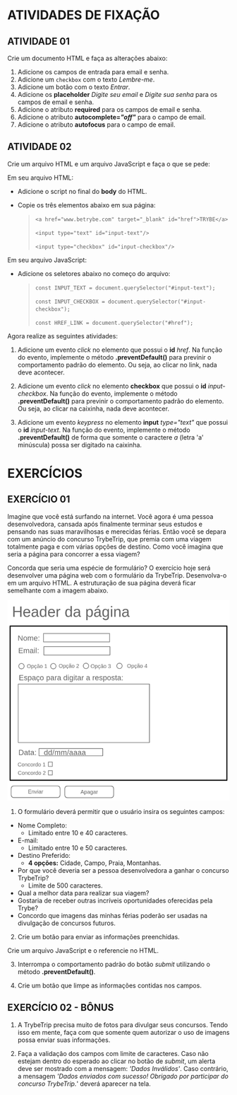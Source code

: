 # ATIVIDADES DE FIXAÇÃO

## ATIVIDADE 01

Crie um documento HTML e faça as alterações abaixo:

1. Adicione os campos de entrada para email e senha.
2. Adicione um `checkbox` com o texto *Lembre-me*.
3. Adicione um botão com o texto *Entrar*.
4. Adicione os **placeholder** *Digite seu email* e *Digite sua senha* para os campos de email e senha.
5. Adicione o atributo **required** para os campos de email e senha.
6. Adicione o atributo **autocomplete=*"off"*** para o campo de email.
7. Adicione o atributo **autofocus** para o campo de email.

## ATIVIDADE 02

Crie um arquivo HTML e um arquivo JavaScript e faça o que se pede:

Em seu arquivo HTML:

- Adicione o script no final do **body** do HTML.
- Copie os três elementos abaixo em sua página:

  > `<a href="www.betrybe.com" target="_blank" id="href">TRYBE</a>`
  >
  > `<input type="text" id="input-text"/>`
  >
  > `<input type="checkbox" id="input-checkbox"/>`

Em seu arquivo JavaScript:

- Adicione os seletores abaixo no começo do arquivo:

  > `const INPUT_TEXT = document.querySelector("#input-text");`
  >
  > `const INPUT_CHECKBOX = document.querySelector("#input-checkbox");`
  >
  > `const HREF_LINK = document.querySelector("#href");`

Agora realize as seguintes atividades:

1. Adicione um evento *click* no elemento que possui o **id** *href*. Na função do evento, implemente o método **.preventDefault()** para previnir o comportamento padrão do elemento. Ou seja, ao clicar no link, nada deve acontecer.

2. Adicione um evento *click* no elemento **checkbox** que possui o **id** *input-checkbox*. Na função do evento, implemente o método **.preventDefault()** para previnir o comportamento padrão do elemento. Ou seja, ao clicar na caixinha, nada deve acontecer.

3. Adicione um evento *keypress* no elemento **input** *type="text"* que possui o **id** *input-text*. Na função do evento, implemente o método **.preventDefault()** de forma que somente o caractere *a* (letra 'a' minúscula) possa ser digitado na caixinha.

# EXERCÍCIOS

## EXERCÍCIO 01

Imagine que você está surfando na internet. Você agora é uma pessoa desenvolvedora, cansada após finalmente terminar seus estudos e pensando nas suas maravilhosas e merecidas férias.
Então você se depara com um anúncio do concurso TrybeTrip, que premia com uma viagem totalmente paga e com várias opções de destino. Como você imagina que seria a página para concorrer a essa viagem?

Concorda que seria uma espécie de formulário?
O exercício hoje será desenvolver uma página web com o formulário da TrybeTrip. Desenvolva-o em um arquivo HTML. A estruturação de sua página deverá ficar semelhante com a imagem abaixo.

![Formulário](exemplo-form.png)

1. O formulário deverá permitir que o usuário insira os seguintes campos:

- Nome Completo:
  - Limitado entre 10 e 40 caracteres.
- E-mail:
  - Limitado entre 10 e 50 caracteres.
- Destino Preferido:
  - **4 opções:** Cidade, Campo, Praia, Montanhas.
- Por que você deveria ser a pessoa desenvolvedora a ganhar o concurso TrybeTrip?
  - Limite de 500 caracteres.
- Qual a melhor data para realizar sua viagem?
- Gostaria de receber outras incríveis oportunidades oferecidas pela Trybe?
- Concordo que imagens das minhas férias poderão ser usadas na divulgação de concursos futuros.

2. Crie um botão para enviar as informações preenchidas.

Crie um arquivo JavaScript e o referencie no HTML.

3. Interrompa o comportamento padrão do botão *submit* utilizando o método **.preventDefault()**.

4. Crie um botão que limpe as informações contidas nos campos.

## EXERCÍCIO 02 - BÔNUS

1. A TrybeTrip precisa muito de fotos para divulgar seus concursos. Tendo isso em mente, faça com que somente quem autorizar o uso de imagens possa enviar suas informações.

2. Faça a validação dos campos com limite de caracteres. Caso não estejam dentro do esperado ao clicar no botão de *submit*, um alerta deve ser mostrado com a mensagem: *'Dados Inválidos'*. Caso contrário, a mensagem *'Dados enviados com sucesso! Obrigado por participar do concurso TrybeTrip.*' deverá aparecer na tela.
